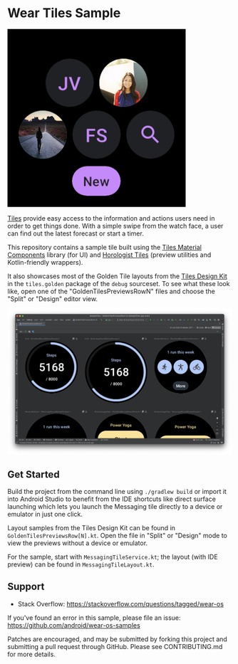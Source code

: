 Wear Tiles Sample
=================

<img src="screenshots/tile_messaging.png" height="400" />

[Tiles](https://d.android.com/training/wearables/tiles) provide easy access to the information and
actions users need in order to get things done. With a simple swipe from the watch face, a user can
find out the latest forecast or start a timer.

This repository contains a sample tile built using the [Tiles Material Components](https://developer.android.com/reference/androidx/wear/tiles/material/package-summary)
library (for UI) and [Horologist Tiles](https://github.com/google/horologist#-tiles) (preview
utilities and Kotlin-friendly wrappers). 

It also showcases most of the Golden Tile layouts from the [Tiles Design Kit](https://developer.android.com/training/wearables/design/tiles-design-system#tile-templates)
in the `tiles.golden` package of the `debug` sourceset. To see what these look like, open one of the
"GoldenTilesPreviewsRowN" files and choose the "Split" or "Design" editor view.

<img src="screenshots/tile_preview_design_view.png" width="1024" alt="Screenshot of Android Studio showing the design view of GoldenTilesPreviewsRow1.kt. A grid view of Wear OS Tiles are displayed."/>

Get Started
-----------

Build the project from the command line using `./gradlew build` or import it into Android Studio to
benefit from the IDE shortcuts like direct surface launching which lets you launch the Messaging
tile directly to a device or emulator in just one click.

Layout samples from the Tiles Design Kit can be found in `GoldenTilesPreviewsRow[N].kt`. Open the
file in "Split" or "Design" mode to view the previews without a device or emulator.

For the sample, start with `MessagingTileService.kt`; the layout (with IDE preview) can be found in 
`MessagingTileLayout.kt`.

Support
-------

- Stack Overflow: https://stackoverflow.com/questions/tagged/wear-os

If you've found an error in this sample, please file an issue:
https://github.com/android/wear-os-samples

Patches are encouraged, and may be submitted by forking this project and
submitting a pull request through GitHub. Please see CONTRIBUTING.md for more details.
